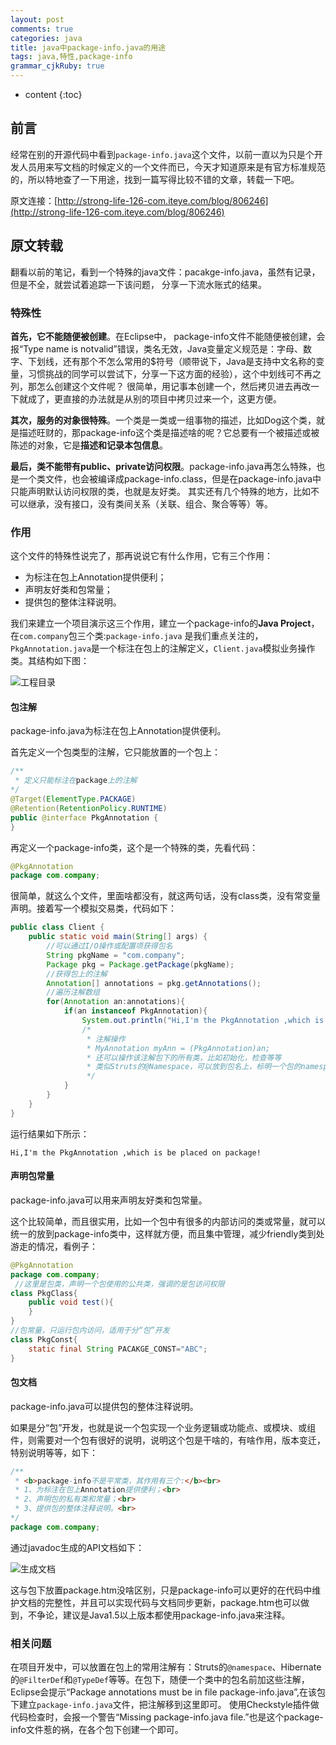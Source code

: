 ```yaml
---
layout: post
comments: true
categories: java
title: java中package-info.java的用途
tags: java,特性,package-info
grammar_cjkRuby: true
---
```


* content
{:toc}

## 前言

经常在别的开源代码中看到`package-info.java`这个文件，以前一直以为只是个开发人员用来写文档的时候定义的一个文件而已，今天才知道原来是有官方标准规范的，所以特地查了一下用途，找到一篇写得比较不错的文章，转载一下吧。

原文连接：[http://strong-life-126-com.iteye.com/blog/806246](http://strong-life-126-com.iteye.com/blog/806246)

## 原文转载

翻看以前的笔记，看到一个特殊的java文件：pacakge-info.java，虽然有记录，但是不全，就尝试着追踪一下该问题， 分享一下流水账式的结果。

### 特殊性

**首先，它不能随便被创建**。在Eclipse中， package-info文件不能随便被创建，会报“Type name is notvalid”错误，类名无效，Java变量定义规范是：字母、数字、下划线，还有那个不怎么常用的$符号（顺带说下，Java是支持中文名称的变量，习惯挑战的同学可以尝试下，分享一下这方面的经验），这个中划线可不再之列，那怎么创建这个文件呢？
很简单，用记事本创建一个，然后拷贝进去再改一下就成了，更直接的办法就是从别的项目中拷贝过来一个，这更方便。

**其次，服务的对象很特殊**。一个类是一类或一组事物的描述，比如Dog这个类，就是描述旺财的，那package-info这个类是描述啥的呢？它总要有一个被描述或被陈述的对象，它是**描述和记录本包信息**。

**最后，类不能带有public、private访问权限**。package-info.java再怎么特殊，也是一个类文件，也会被编译成package-info.class，但是在package-info.java中只能声明默认访问权限的类，也就是友好类。
其实还有几个特殊的地方，比如不可以继承，没有接口，没有类间关系（关联、组合、聚合等等）等。

### 作用

这个文件的特殊性说完了，那再说说它有什么作用，它有三个作用：

* 为标注在包上Annotation提供便利；
* 声明友好类和包常量；
* 提供包的整体注释说明。

我们来建立一个项目演示这三个作用，建立一个package-info的**Java Project**，在`com.company`包三个类:`package-info.java` 是我们重点关注的，`PkgAnnotation.java`是一个标注在包上的注解定义，`Client.java`模拟业务操作类。其结构如下图：

![工程目录]({{site.image_repo1}}/java_package-info/package-info.java1.png)

#### 包注解

package-info.java为标注在包上Annotation提供便利。

首先定义一个包类型的注解，它只能放置的一个包上：

```java
/** 
 * 定义只能标注在package上的注解 
*/  
@Target(ElementType.PACKAGE)  
@Retention(RetentionPolicy.RUNTIME)  
public @interface PkgAnnotation {  
}
```

再定义一个package-info类，这个是一个特殊的类，先看代码：

```java
@PkgAnnotation  
package com.company;  
```

很简单，就这么个文件，里面啥都没有，就这两句话，没有class类，没有常变量声明。接着写一个模拟交易类，代码如下：

```java
public class Client {     
    public static void main(String[] args) {  
        //可以通过I/O操作或配置项获得包名  
        String pkgName = "com.company";       
        Package pkg = Package.getPackage(pkgName);  
        //获得包上的注解  
        Annotation[] annotations = pkg.getAnnotations();  
        //遍历注解数组  
        for(Annotation an:annotations){  
            if(an instanceof PkgAnnotation){  
                System.out.println("Hi,I'm the PkgAnnotation ,which is be placed on package!");  
                /* 
                 * 注解操作 
                 * MyAnnotation myAnn = (PkgAnnotation)an; 
                 * 还可以操作该注解包下的所有类，比如初始化，检查等等 
                 * 类似Struts的@Namespace，可以放到包名上，标明一个包的namespace路径 
                 */           
            }  
        }  
    }  
}  
```

运行结果如下所示：

```
Hi,I'm the PkgAnnotation ,which is be placed on package!
```

#### 声明包常量

package-info.java可以用来声明友好类和包常量。

这个比较简单，而且很实用，比如一个包中有很多的内部访问的类或常量，就可以统一的放到package-info类中，这样就方便，而且集中管理，减少friendly类到处游走的情况，看例子：

```java
@PkgAnnotation  
package com.company;  
 //这里是包类，声明一个包使用的公共类，强调的是包访问权限  
class PkgClass{  
    public void test(){  
    }  
}  
//包常量，只运行包内访问，适用于分“包”开发  
class PkgConst{  
    static final String PACAKGE_CONST="ABC";  
}  
```

#### 包文档

package-info.java可以提供包的整体注释说明。

如果是分“包”开发，也就是说一个包实现一个业务逻辑或功能点、或模块、或组件，则需要对一个包有很好的说明，说明这个包是干啥的，有啥作用，版本变迁，特别说明等等，如下：

```java
/** 
 * <b>package-info不是平常类，其作用有三个:</b><br> 
 * 1、为标注在包上Annotation提供便利；<br> 
 * 2、声明包的私有类和常量；<br> 
 * 3、提供包的整体注释说明。<br>  
*/  
package com.company;  
```

通过javadoc生成的API文档如下：

![生成文档]({{site.image_repo1}}/java_package-info/package-info.java2.png)

这与包下放置package.htm没啥区别，只是package-info可以更好的在代码中维护文档的完整性，并且可以实现代码与文档同步更新，package.htm也可以做到，不争论，建议是Java1.5以上版本都使用package-info.java来注释。

### 相关问题

在项目开发中，可以放置在包上的常用注解有：Struts的`@namespace`、Hibernate的`@FilterDef`和`@TypeDef`等等。在包下，随便一个类中的包名前加这些注解，Eclipse会提示“Package annotations must be in file package-info.java”,在该包下建立`package-info.java`文件，把注解移到这里即可。
使用Checkstyle插件做代码检查时，会报一个警告“Missing package-info.java file.”也是这个package-info文件惹的祸，在各个包下创建一个即可。